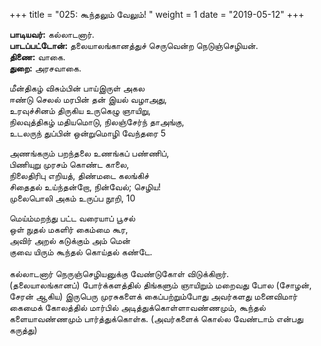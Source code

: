 ﻿+++
title = "025: கூந்தலும் வேலும்!  "
weight = 1
date = "2019-05-12"
+++

**பாடியவர்:** கல்லாடனார்.  
**பாடப்பட்டோன்:** தலையாலங்கானத்துச் செருவென்ற நெடுஞ்செழியன்.  
**திணை:** வாகை.  
**துறை:** அரசவாகை.  
  
மீன்திகழ் விசும்பின் பாய்இருள் அகல  
ஈண்டு செலல் மரபின் தன் இயல் வழாஅது,  
உரவுச்சினம் திருகிய உருகெழு ஞாயிறு,  
நிலவுத்திகழ் மதியமொடு, நிலஞ்சேர்ந் தாஅங்கு,  
உடலருந் துப்பின் ஒன்றுமொழி வேந்தரை 5  
  
அணங்கரும் பறந்தலை உணங்கப் பண்ணிப்,  
பிணியுறு முரசம் கொண்ட காலை,  
நிலைதிரிபு எறியத், திண்மடை கலங்கிச்  
சிதைதல் உய்ந்தன்றோ, நின்வேல்; செழிய!  
முலைபொலி அகம் உருப்ப நூறி, 10  
  
மெய்ம்மறந்து பட்ட வரையாப் பூசல்  
ஒள் நுதல் மகளிர் கைம்மை கூர,  
அவிர் அறல் கடுக்கும் அம் மென்  
குவை யிரும் கூந்தல் கொய்தல் கண்டே.  
   
கல்லாடனார் நெருஞ்செழியனுக்கு வேண்டுகோள் விடுக்கிறார்.  
(தலையாலங்கானப்) போர்க்களத்தில் திங்களும் ஞாயிறும் மறைவது போல (சோழன், சேரன் ஆகிய) இருபெரு முரசுகளைக் கைப்பற்றும்போது அவர்களது மனைவிமார் கைமைக் கோலத்தில் மார்பில் அடித்துக்கொள்ளாவண்ணமும், கூந்தல் களையாவண்ணமும் பார்த்துக்கொள்க. (அவர்களைக் கொல்ல வேண்டாம் என்பது கருத்து)  

